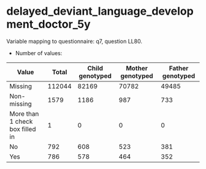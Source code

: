 # delayed_deviant_language_development_doctor_5y
Variable mapping to questionnaire: q7, question LL80.
- Number of values:

| Value | Total | Child genotyped | Mother genotyped | Father genotyped |
| ----- | ----- | --------------- | ---------------- | ---------------- |
| Missing | 112044 | 82169 | 70782 | 49485 |
| Non-missing | 1579 | 1186 | 987 | 733 |
| More than 1 check box filled in | 1 | 0 | 0 |0 |
| No | 792 | 608 | 523 |381 |
| Yes | 786 | 578 | 464 |352 |



